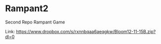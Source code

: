 # Rampant2
Second Repo Rampant Game

Link: https://www.dropbox.com/s/rxnnbqaa6aeqgkw/Bloom12-11-15B.zip?dl=0
